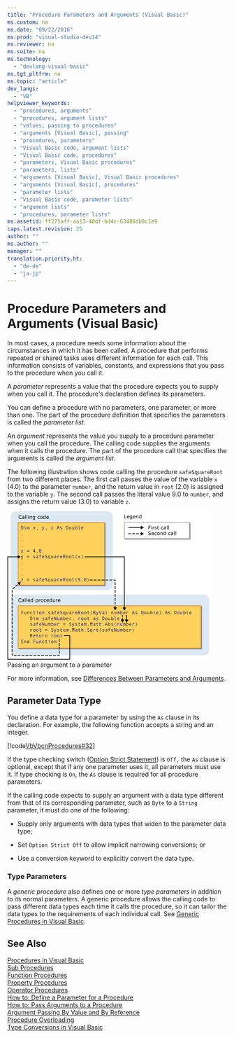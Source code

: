 ```yaml
---
title: "Procedure Parameters and Arguments (Visual Basic)"
ms.custom: na
ms.date: "09/22/2016"
ms.prod: "visual-studio-dev14"
ms.reviewer: na
ms.suite: na
ms.technology: 
  - "devlang-visual-basic"
ms.tgt_pltfrm: na
ms.topic: "article"
dev_langs: 
  - "VB"
helpviewer_keywords: 
  - "procedures, arguments"
  - "procedures, argument lists"
  - "values, passing to procedures"
  - "arguments [Visual Basic], passing"
  - "procedures, parameters"
  - "Visual Basic code, argument lists"
  - "Visual Basic code, procedures"
  - "parameters, Visual Basic procedures"
  - "parameters, lists"
  - "arguments [Visual Basic], Visual Basic procedures"
  - "arguments [Visual Basic], procedures"
  - "parameter lists"
  - "Visual Basic code, parameter lists"
  - "argument lists"
  - "procedures, parameter lists"
ms.assetid: ff275aff-aa13-40df-bd4c-63486db8c1e9
caps.latest.revision: 25
author: ""
ms.author: ""
manager: ""
translation.priority.ht: 
  - "de-de"
  - "ja-jp"
---
```

# Procedure Parameters and Arguments (Visual Basic)
In most cases, a procedure needs some information about the circumstances in which it has been called. A procedure that performs repeated or shared tasks uses different information for each call. This information consists of variables, constants, and expressions that you pass to the procedure when you call it.  
  
 A *parameter* represents a value that the procedure expects you to supply when you call it. The procedure's declaration defines its parameters.  
  
 You can define a procedure with no parameters, one parameter, or more than one. The part of the procedure definition that specifies the parameters is called the *parameter list*.  
  
 An *argument* represents the value you supply to a procedure parameter when you call the procedure. The calling code supplies the arguments when it calls the procedure. The part of the procedure call that specifies the arguments is called the *argument list*.  
  
 The following illustration shows code calling the procedure `safeSquareRoot` from two different places. The first call passes the value of the variable `x` (4.0) to the parameter `number`, and the return value in `root` (2.0) is assigned to the variable `y`. The second call passes the literal value 9.0 to `number`, and assigns the return value (3.0) to variable `z`.  
  
 ![Graphic diagram of passing argument to parameter](../vs140/media/parametersargue.gif "ParametersArgue")  
Passing an argument to a parameter  
  
 For more information, see [Differences Between Parameters and Arguments](../vs140/differences-between-parameters-and-arguments--visual-basic-.md).  
  
## Parameter Data Type  
 You define a data type for a parameter by using the `As` clause in its declaration. For example, the following function accepts a string and an integer.  
  
 [!code[VbVbcnProcedures#32](../vs140/codesnippet/VisualBasic/procedure-parameters-and-arguments--visual-basic-_1.vb)]  
  
 If the type checking switch ([Option Strict Statement](../vs140/option-strict-statement.md)) is `Off,` the `As` clause is optional, except that if any one parameter uses it, all parameters must use it. If type checking is `On`, the `As` clause is required for all procedure parameters.  
  
 If the calling code expects to supply an argument with a data type different from that of its corresponding parameter, such as `Byte` to a `String` parameter, it must do one of the following:  
  
-   Supply only arguments with data types that widen to the parameter data type;  
  
-   Set `Option Strict Off` to allow implicit narrowing conversions; or  
  
-   Use a conversion keyword to explicitly convert the data type.  
  
### Type Parameters  
 A *generic procedure* also defines one or more *type parameters* in addition to its normal parameters. A generic procedure allows the calling code to pass different data types each time it calls the procedure, so it can tailor the data types to the requirements of each individual call. See [Generic Procedures in Visual Basic](../vs140/generic-procedures-in-visual-basic.md).  
  
## See Also  
 [Procedures in Visual Basic](../vs140/procedures-in-visual-basic.md)   
 [Sub Procedures](../vs140/sub-procedures--visual-basic-.md)   
 [Function Procedures](../vs140/function-procedures--visual-basic-.md)   
 [Property Procedures](../vs140/property-procedures--visual-basic-.md)   
 [Operator Procedures](../vs140/operator-procedures--visual-basic-.md)   
 [How to: Define a Parameter for a Procedure](../vs140/how-to--define-a-parameter-for-a-procedure--visual-basic-.md)   
 [How to: Pass Arguments to a Procedure](../vs140/how-to--pass-arguments-to-a-procedure--visual-basic-.md)   
 [Argument Passing By Value and By Reference](../vs140/passing-arguments-by-value-and-by-reference--visual-basic-.md)   
 [Procedure Overloading](../vs140/procedure-overloading--visual-basic-.md)   
 [Type Conversions in Visual Basic](../vs140/type-conversions-in-visual-basic.md)